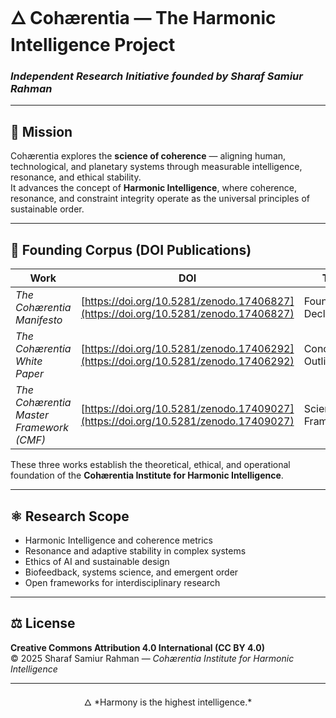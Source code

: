 # 🜂 **Cohærentia — The Harmonic Intelligence Project**
### *Independent Research Initiative founded by Sharaf Samiur Rahman*

---

## 🧭 Mission
Cohærentia explores the **science of coherence** — aligning human, technological, and planetary systems through measurable intelligence, resonance, and ethical stability.  
It advances the concept of **Harmonic Intelligence**, where coherence, resonance, and constraint integrity operate as the universal principles of sustainable order.

---

## 🧩 Founding Corpus (DOI Publications)

| **Work** | **DOI** | **Type** |
|-----------|----------|----------|
| *The Cohærentia Manifesto* | [https://doi.org/10.5281/zenodo.17406827](https://doi.org/10.5281/zenodo.17406827) | Foundational Declaration |
| *The Cohærentia White Paper* | [https://doi.org/10.5281/zenodo.17406292](https://doi.org/10.5281/zenodo.17406292) | Conceptual Outline |
| *The Cohærentia Master Framework (CMF)* | [https://doi.org/10.5281/zenodo.17409027](https://doi.org/10.5281/zenodo.17409027) | Scientific Framework |

These three works establish the theoretical, ethical, and operational foundation of the **Cohærentia Institute for Harmonic Intelligence**.

---

## ⚛️ Research Scope
- Harmonic Intelligence and coherence metrics  
- Resonance and adaptive stability in complex systems  
- Ethics of AI and sustainable design  
- Biofeedback, systems science, and emergent order  
- Open frameworks for interdisciplinary research  

---

## ⚖️ License
**Creative Commons Attribution 4.0 International (CC BY 4.0)**  
© 2025 Sharaf Samiur Rahman — *Cohærentia Institute for Harmonic Intelligence*

---
<p align="center">
  🜂 *Harmony is the highest intelligence.*
</p>
